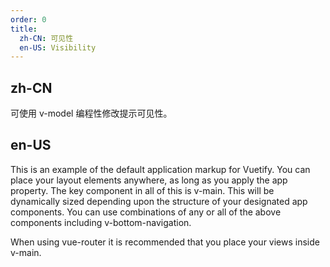 ```yaml
---
order: 0
title:
  zh-CN: 可见性
  en-US: Visibility
---
```


## zh-CN

可使用 v-model 编程性修改提示可见性。

## en-US

This is an example of the default application markup for Vuetify. You can place your layout elements anywhere, as long as you apply the app property. The key component in all of this is v-main. This will be dynamically sized depending upon the structure of your designated app components. You can use combinations of any or all of the above components including v-bottom-navigation.

When using vue-router it is recommended that you place your views inside v-main.
